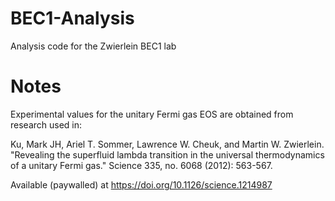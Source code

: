 # BEC1-Analysis
Analysis code for the Zwierlein BEC1 lab


# Notes
Experimental values for the unitary Fermi gas EOS are obtained from research used in:

Ku, Mark JH, Ariel T. Sommer, Lawrence W. Cheuk, and Martin W. Zwierlein. "Revealing the superfluid lambda transition in the universal thermodynamics of a unitary Fermi gas." Science 335, no. 6068 (2012): 563-567.

Available (paywalled) at
https://doi.org/10.1126/science.1214987